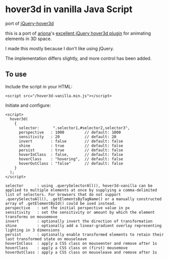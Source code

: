 # hover3d in vanilla Java Script
port of [jQuery-hover3d](https://github.com/ariona/hover3d)

this is a port of [ariona](https://github.com/ariona)'s [excellent jQuery hover3d plugin](https://github.com/ariona/hover3d) for animating elements in 3D space.

I made this mostly because I don't like using jQuery.

The implementation differs slightly, and more control has been added.

To use
------
Include the script in your HTML:

    <script src="/hover3d-vanilla.min.js"></script>

Initiate and configure:

    <script>
      hover3d(
        {
          selector:      ".selector1,#selector2,selector3",
          perspective   : 1000         // default: 1000
          sensitivity   : 20           // default: 20
          invert        : false        // default: false
          shine         : true         // default: false
          persist       : true         // default: false
          hoverInClass  : false,       // default: false
          hoverClass    : "hovering",  // default: false
          hoverOutClass : "false"      // default: false
        }
      );
    </script>

    selector      : using .querySelectorAll(), hover3d-vanilla can be applied to multiple elements at once by supplying a comma-delimited list of selectors. For browsers that do not support .querySelectoAll(), .getElementsByTagName() or a manually constructed array of .getElementById() could be used instead.
    perspective   : set the initial perspective value in px
    sensitivity   : set the sensitivity or amount by which the element transforms on mousemove
    invert        : optionally invert the direction of transformation
    shine         : optionally add a linear-gradient overlay representing lighting in 3 dimensions
    persist       : optionally enable transformed elements to retain their last transformed state on mouseleave
    hoverInClass  : apply a CSS class on mouseenter and remove after 1s
    hoverClass    : apply a CSS class on (first) mousemove
    hoverOutClass : apply a CSS class on mouseleave and remove after 1s
